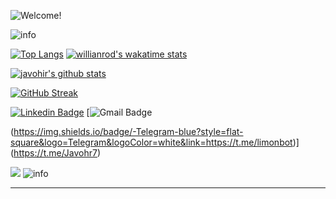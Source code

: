 <!-- Managing your profile README -->
<!-- https://docs.github.com/en/account-and-profile/setting-up-and-managing-your-github-profile/customizing-your-profile/managing-your-profile-readme -->

![Welcome!](3Io4KmzAY.gif)

<img src="https://github-profile-summary-cards.vercel.app/api/cards/profile-details?username=javohir&theme=github_dark" alt="info">

[![Top Langs](https://github-readme-stats.vercel.app/api/top-langs/?username=javoh.r&theme=github_dark&show_icons=true)](https://github.com/Javoh.r/) [![willianrod's wakatime stats](https://github-readme-stats.vercel.app/api/wakatime?username=javoh.r&theme=github_dark&layout=compact)](https://wakatime.com/@javohirquranboyev )

[![javohir's github stats](https://github-readme-stats.vercel.app/api?username=javoh.r&theme=github_dark&show_icons=true)](https://github.com/javohir/)
<!-- Readme Docs: https://github.com/anuraghazra/github-readme-stats -->

[![GitHub Streak](https://github-readme-streak-stats.herokuapp.com?user=javohir&theme=tokyonight_duo&hide_border=true)](https://git.io/streak-stats)
<!-- https://github.com/denvercoder1/github-readme-streak-stats -->

[![Linkedin Badge](https://img.shields.io/badge/-Linkedin-blue?style=flat-square&logo=Linkedin&logoColor=white&link=https://www.linkedin.com/mwlite/in/)](https://www.linkedin.com/mwlite/in-)
[![Gmail Badge](https://img.shields.io/badge/-Gmail-c14438?style=flat-square&logo=Gmail&logoColor=white&link=mailto:javohir7066@gmail.com)

(https://img.shields.io/badge/-Telegram-blue?style=flat-square&logo=Telegram&logoColor=white&link=https://t.me/limonbot)](https://t.me/Javohr7)

<img src="https://activity-graph.herokuapp.com/graph?username=javohir&theme=xcode" />
<!-- <img src="https://raw.githubusercontent.com/muhiqsimui/muhiqsimui/output/github-contribution-grid-snake.svg"we> -->

<img src="https://github-profile-trophy.vercel.app/?username=javohir&margin-w=5&theme=radical" alt="info" />


------------
